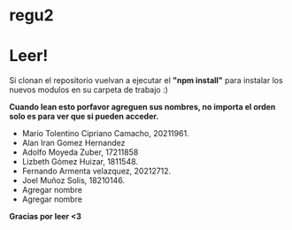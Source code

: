 # regu2
# Leer!

Si clonan el repositorio vuelvan a ejecutar el <b>"npm install"</b> para instalar los nuevos modulos en su carpeta de trabajo :)


<b>Cuando lean esto porfavor agreguen sus nombres, no importa el orden solo es para ver que si pueden acceder.</b>

<ul>
  <li>Mario Tolentino Cipriano Camacho, 20211961.</li>
  <li>Alan Iran Gomez Hernandez</li>
  <li>Adolfo Moyeda Zuber, 17211858</li>
  <li>Lizbeth Gómez Huizar, 1811548.</li>
  <li>Fernando Armenta velazquez, 20212712.</li>
  <li>Joel Muñoz Solis, 18210146.</li>
  <li>Agregar nombre</li>
  <li>Agregar nombre</li>
</ul>

<b>Gracias por leer <3</b>
